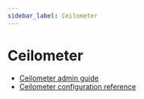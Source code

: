 ```yaml
---
sidebar_label: Ceilometer
---
```


# Ceilometer

* [Ceilometer admin guide](https://docs.openstack.org/ceilometer/latest/admin/index.html)
* [Ceilometer configuration reference](https://docs.openstack.org/ceilometer/latest/configuration/index.html)

